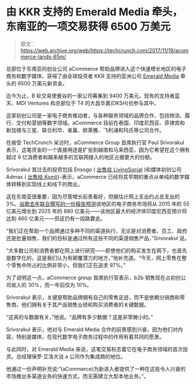 # 由 KKR 支持的 Emerald Media 牵头，东南亚的一项交易获得 6500 万美元

> 原文：<https://web.archive.org/web/https://techcrunch.com/2017/11/19/acommerce-lands-65m/>

总部位于东南亚的创业公司 aCommerce 帮助品牌进入这个快速增长地区的电子商务和数字媒体，获得了由全球投资者 KKR 支持的亚洲公司 [Emerald Media](https://web.archive.org/web/20230322213208/http://www.emeraldmedia.asia/about.html) 牵头的 6500 万美元新资金。

迄今为止，B 轮交易使曼谷的一家公司筹集到 9400 万美元。现有的支持者蓝天、MDI Ventures 和总部位于 T4 的大昌华嘉(DKSH)也参与其中。

这家初创公司是一家电子商务推动者，与各种服务领域的品牌合作，包括物流、履行、交付和营销等数字领域。aCommerce 目前在泰国、印度尼西亚、菲律宾和新加坡与三星、联合利华、雀巢、欧莱雅、飞利浦和玛氏等公司合作。

在接受 TechCrunch 采访时，aCommerce Group 首席执行官 Paul Srivorakul 表示，这笔资金的一个直接用途是扩张到越南和马来西亚，因为它希望在这个拥有超过 6 亿消费者和越来越多的互联网接入的地区占据更大的份额。

Srivorakul 其过去的投资包括 Ensogo ( [出售给 LivingSocial](https://web.archive.org/web/20230322213208/https://techcrunch.com/2011/06/27/livingsocial-expands-daily-deals-empire-buys-ensogo-gonabit-and-dealkeren/) )和媒体初创公司 Admax ( [出售给 Komli](https://web.archive.org/web/20230322213208/http://thenextweb.com/asia/2012/02/29/digital-ad-firm-komli-snaps-up-admax-to-beef-up-its-business-in-southeast-asia/))-表示，aCommerce 已经将其早期的重点从单纯的数字媒体转移到实现线上和线下的商业。

这在东南亚很重要，因为尽管增长前景看好，但据估计网上支出约占总支出的 3%。[谷歌去年联合撰写的一份报告预测](https://web.archive.org/web/20230322213208/https://techcrunch.com/2016/05/24/report-southeast-asias-internet-economy-to-grow-to-200b-by-2025/)该地区的电子商务市场将从 2015 年的 55 亿美元增长到 2025 年的 880 亿美元——该地区最大的经济体印度尼西亚预计将达到 460 亿美元——但这仍有一段路要走。

“我们正在帮助一个品牌通过多种不同的渠道执行，无论是对消费者、员工、政府还是批量销售，我们的目标是通过所有这些不同的渠道销售产品，”Srivorakul 说。

“大多数公司和消费者都在网上进行研究——即使他们的购买发生在网下，也首先是数字化的，这是我们认为有颠覆潜力的地方，”他补充道。“今天，网上零售在整个零售中所占的比例非常小，但我们正在追求 97%。”

为了说明这一点，aCommerce group 首席执行官表示，b2b 销售现在占初创公司收入的 30%，而一年前仅为 10%。

Srivorakul 表示，关键是帮助品牌拥有自己的零售足迹，而不是依赖分销商和零售商，他们拥有关于其产品销售业绩和购买消费者的关键数据。

“这真的与数据有关，”他说。“品牌有多少数据？这是非常微小的。”

Srivorakul 表示，他对与 Emerald Media 合作的前景感到兴奋，因为他们对内容，特别是媒体，在现代数字电子商务过程中的作用有着共同的愿景。

与此同时，对 Emerald Media 来说，这笔交易标志着它在电子商务领域的首次投资。总经理保罗·艾洛大谈 a 公司作为集成商的地位。

他通过一份声明补充说:“(aCommerce)为新进入者提供了一种在这些令人兴奋的市场推出多渠道业务的快速方式，而无需建立大型本地业务。”。